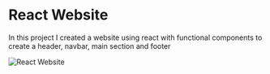 # React Website

In this project I created a website using react with functional components to create a header, navbar, main section and footer

![React Website](https://raw.githubusercontent.com/amountcastlej/react-website-/main/Screen%20Shot%202022-10-21%20at%2011.40.05%20AM.png)

